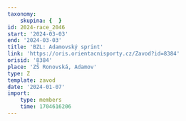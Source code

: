 ```yaml
---
taxonomy:
    skupina: {  }
id: 2024-race_2046
start: '2024-03-03'
end: '2024-03-03'
title: 'BZL: Adamovský sprint'
link: 'https://oris.orientacnisporty.cz/Zavod?id=8384'
orisid: '8384'
place: 'ZŠ Ronovská, Adamov'
type: Z
template: zavod
date: '2024-01-07'
import:
    type: members
    time: 1704616206
---
```


